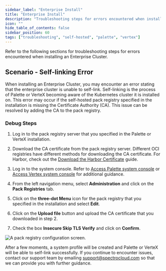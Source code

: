 ```yaml
---
sidebar_label: "Enterprise Install"
title: "Enterprise Install"
description: "Troubleshooting steps for errors encountered when installing an Enterprise Cluster."
icon: ""
hide_table_of_contents: false
sidebar_position: 60
tags: ["troubleshooting", "self-hosted", "palette", "vertex"]
---
```


Refer to the following sections for troubleshooting steps for errors encountered when installing an Enterprise Cluster.


## Scenario - Self-linking Error

When installing an Enterprise Cluster, you may encounter an error stating that the enterprise cluster is unable to self-link. Self-linking is the process of Palette or VerteX becoming aware of the Kubernetes cluster it is installed on. 
This error may occur if the self-hosted pack registry specified in the installation is missing the Certificate Authority (CA). 
This issue can be resolved by adding the CA to the pack registry.

### Debug Steps

1. Log in to the pack registry server that you specified in the Palette or VerteX installation.

2. Download the CA certificate from the pack registry server. Different OCI registries have different methods for downloading the CA certificate. For Harbor, check out the [Download the Harbor Certificate](https://goharbor.io/docs/1.10/working-with-projects/working-with-images/pulling-pushing-images/#download-the-harbor-certificate) guide.

3. Log in to the system console. Refer to [Access Palette system console](../enterprise-version/system-management/system-management.md#access-the-system-console) or [Access Vertex system console](../vertex/system-management/system-management.md#access-the-system-console) for additional guidance.

4. From the left navigation menu, select **Administration** and click on the **Pack Registries** tab.

5. Click on the **three-dot Menu** icon for the pack registry that you specified in the installation and select **Edit**.

6. Click on the **Upload file** button and upload the CA certificate that you downloaded in step 2. 

7. Check the box **Insecure Skip TLS Verify** and click on **Confirm**.

  ![A pack registry configuration screen.](/troubleshooting_enterprise-install_pack-registry-tls.png)

After a few moments, a system profile will be created and Palette or VerteX will be able to self-link successfully. If you continue to encounter issues, contact our support team by emailing [support@spectrocloud.com](mailto:support@spectrocloud.com) so that we can provide you with further guidance.